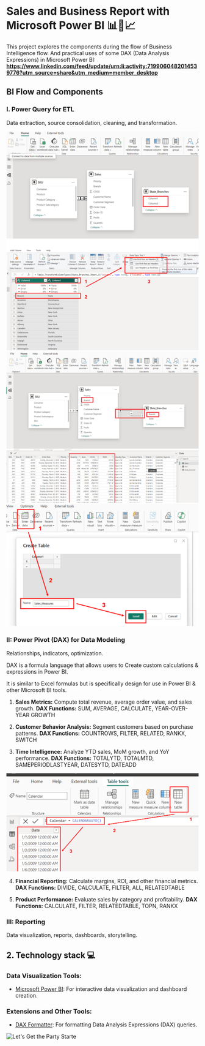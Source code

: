 # **Sales and Business Report with Microsoft Power BI 📊💼📈** 

This project explores the components during the flow of Business Intelligence flow. And practical uses of some DAX (Data Analysis Expressions) in Microsoft Power BI:
**https://www.linkedin.com/feed/update/urn:li:activity:7199060482014539776?utm_source=share&utm_medium=member_desktop**

<!-- ## 1. Project description 👇

### **_Development of KPI Dashboards and Reporting System, using Power Query, Power Pivot (DAX), and NLP tools._**

For this project I used a "Spotify App Reviews" dataset from [Kaggle](https://www.kaggle.com/datasets/mfaaris/spotify-app-reviews-2022). After being processed, the output was explored and saved in Tableau Public. -->

## BI Flow and Components

### I. Power Query for ETL
Data extraction, source consolidation, cleaning, and transformation.
<!-- **Example Preview**
#### Img 1 -->

![img_2](https://github.com/AndrewBavuels/Sales-and-Business-Report-with-Microsoft-Power-BI/blob/main/images/2.png)
![img_3](https://github.com/AndrewBavuels/Sales-and-Business-Report-with-Microsoft-Power-BI/blob/main/images/3.png)
![img_4](https://github.com/AndrewBavuels/Sales-and-Business-Report-with-Microsoft-Power-BI/blob/main/images/4.png)
![img_5.1](https://github.com/AndrewBavuels/Sales-and-Business-Report-with-Microsoft-Power-BI/blob/main/images/5.1.png)
![img_5.2](https://github.com/AndrewBavuels/Sales-and-Business-Report-with-Microsoft-Power-BI/blob/main/images/5.2.png)


### II: Power Pivot (DAX) for Data Modeling
Relationships, indicators, optimization.

DAX is a formula language that allows users to Create custom calculations & expressions in Power BI.

It is similar to Excel formulas but is specifically design for use in Power BI & other Microsoft BI tools.


1. **Sales Metrics:** Compute total revenue, average order value, and sales growth. **DAX Functions:** SUM, AVERAGE, CALCULATE, YEAR-OVER-YEAR GROWTH
 
2. **Customer Behavior Analysis:** Segment customers based on purchase patterns. **DAX Functions:** COUNTROWS, FILTER, RELATED, RANKX, SWITCH
 
3. **Time Intelligence:** Analyze YTD sales, MoM growth, and YoY performance. **DAX Functions:** TOTALYTD, TOTALMTD, SAMEPERIODLASTYEAR, DATESYTD, DATEADD

![img_6](https://github.com/AndrewBavuels/Sales-and-Business-Report-with-Microsoft-Power-BI/blob/main/images/6.png)
 
4. **Financial Reporting:** Calculate margins, ROI, and other financial metrics. **DAX Functions:** DIVIDE, CALCULATE, FILTER, ALL, RELATEDTABLE

5. **Product Performance:** Evaluate sales by category and profitability. **DAX Functions:** CALCULATE, FILTER, RELATEDTABLE, TOPN, RANKX

### III: Reporting
Data visualization, reports, dashboards, storytelling.
<!-- **Example Preview** -->

## **2. Technology stack 💻**

### Data Visualization Tools:
- [Microsoft Power BI](https://powerbi.microsoft.com/): For interactive data visualization and dashboard creation.

### Extensions and Other Tools:

- [DAX Formatter](https://www.daxformatter.com/): For formatting Data Analysis Expressions (DAX) queries.

![Let's Get the Party Starte](https://media.giphy.com/media/i79P9wUfnmPyo/giphy.gif)

